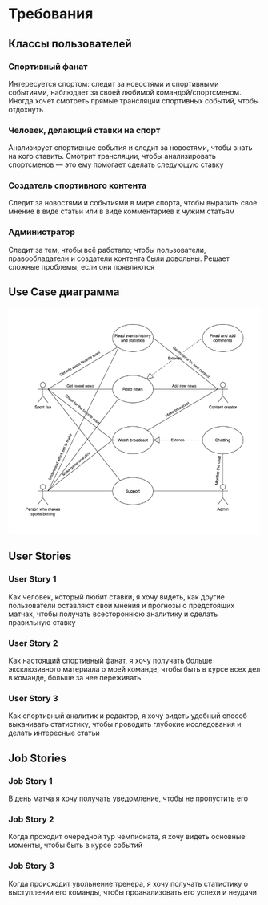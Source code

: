 # Требования
## Классы пользователей
### Спортивный фанат
Интересуется спортом: следит за новостями и спортивными событиями, наблюдает за своей любимой командой/спортсменом. Иногда хочет смотреть прямые трансляции спортивных событий, чтобы отдохнуть

### Человек, делающий ставки на спорт
Анализирует спортивные события и следит за новостями, чтобы знать на кого ставить. Смотрит трансляции, чтобы анализировать спортсменов — это ему помогает сделать следующую ставку

### Создатель спортивного контента
Следит за новостями и событиями в мире спорта, чтобы выразить свое мнение в виде статьи или в виде комментариев к чужим статьям

### Администратор
Следит за тем, чтобы всё работало; чтобы пользователи, правообладатели и создатели контента были довольны. Решает сложные проблемы, если они появляются

## Use Case диаграмма
![Use Case Diagram](UseCase.png "Use Case Diagram")

## User Stories
### User Story 1
Как человек, который любит ставки, я хочу видеть, как другие пользователи оставляют свои мнения и прогнозы о предстоящих матчах, чтобы получать всестороннюю аналитику и сделать правильную ставку

### User Story 2
Как настоящий спортивный фанат, я хочу получать больше эксклюзивного материала о моей команде, чтобы быть в курсе всех дел в команде, больше за нее переживать

### User Story 3
Как спортивный аналитик и редактор, я хочу видеть удобный способ выкачивать статистику, чтобы проводить глубокие исследования и делать интересные статьи

## Job Stories
### Job Story 1
В день матча я хочу получать уведомление, чтобы не пропустить его

### Job Story 2
Когда проходит очередной тур чемпионата, я хочу видеть основные моменты, чтобы быть в курсе событий

### Job Story 3
Когда происходит увольнение тренера, я хочу получать статистику о выступлении его команды, чтобы проанализовать его успехи и неудачи